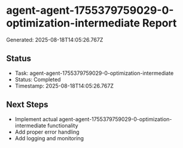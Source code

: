 # agent-agent-1755379759029-0-optimization-intermediate Report

Generated: 2025-08-18T14:05:26.767Z

## Status
- Task: agent-agent-1755379759029-0-optimization-intermediate
- Status: Completed
- Timestamp: 2025-08-18T14:05:26.767Z

## Next Steps
- Implement actual agent-agent-1755379759029-0-optimization-intermediate functionality
- Add proper error handling
- Add logging and monitoring
